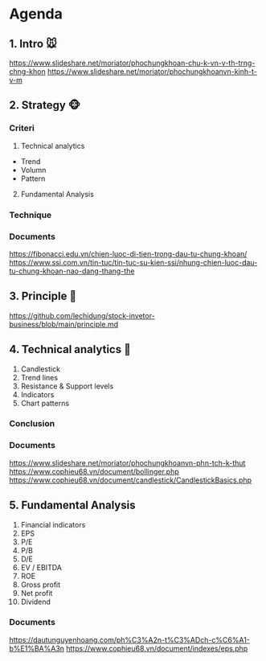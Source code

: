 # Agenda

## 1. Intro 🐭
https://www.slideshare.net/moriator/phochungkhoan-chu-k-vn-v-th-trng-chng-khon
https://www.slideshare.net/moriator/phochungkhoanvn-kinh-t-v-m

## 2. Strategy 🐵
### Criteri
1. Technical analytics
- Trend
- Volumn
- Pattern
2. Fundamental Analysis

### Technique
### Documents
https://fibonacci.edu.vn/chien-luoc-di-tien-trong-dau-tu-chung-khoan/
https://www.ssi.com.vn/tin-tuc/tin-tuc-su-kien-ssi/nhung-chien-luoc-dau-tu-chung-khoan-nao-dang-thang-the


## 3. Principle 🐻
https://github.com/lechidung/stock-invetor-business/blob/main/principle.md

## 4. Technical analytics 🐃
1. Candlestick
2. Trend lines
3. Resistance & Support levels
4. Indicators
5. Chart patterns
### Conclusion
### Documents
https://www.slideshare.net/moriator/phochungkhoanvn-phn-tch-k-thut
https://www.cophieu68.vn/document/bollinger.php
https://www.cophieu68.vn/document/candlestick/CandlestickBasics.php

## 5. Fundamental Analysis
1. Financial indicators
2. EPS
3. P/E
4. P/B
5. D/E
6. EV / EBITDA
7. ROE
8. Gross profit
9. Net profit
10. Dividend

### Documents
https://dautunguyenhoang.com/ph%C3%A2n-t%C3%ADch-c%C6%A1-b%E1%BA%A3n
https://www.cophieu68.vn/document/indexes/eps.php
